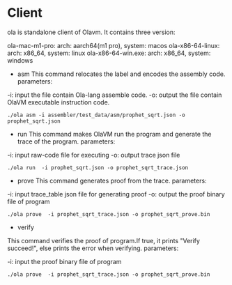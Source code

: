 # Client
ola is standalone client of Olavm.
It contains three version:


ola-mac-m1-pro: arch: aarch64(m1 pro), system: macos
ola-x86-64-linux: arch: x86_64, system: linux
ola-x86-64-win.exe: arch: x86_64, system: windows

* asm
This command relocates the label and encodes the assembly code.
parameters:

-i: input the file contain Ola-lang assemble code.
-o: output the file contain OlaVM executable instruction code.

```
./ola asm -i assembler/test_data/asm/prophet_sqrt.json -o prophet_sqrt.json
```

* run
This command makes OlaVM run the program and generate the trace of the program.
parameters:

-i: input raw-code file for executing
-o: output trace json file

```
./ola run  -i prophet_sqrt.json -o prophet_sqrt_trace.json
```

* prove
This command generates proof from the trace.
parameters:

-i: input trace_table json file for generating proof
-o: output the proof binary file of program 

```
./ola prove  -i prophet_sqrt_trace.json -o prophet_sqrt_prove.bin
```

* verify

This command verifies the proof of program.If true, it prints "Verify succeed!", else prints the error when verifying.
parameters:

-i: input the proof binary file of program

```
./ola prove  -i prophet_sqrt_trace.json -o prophet_sqrt_prove.bin
```